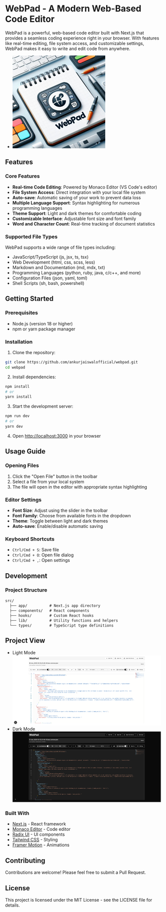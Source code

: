 # WebPad - A Modern Web-Based Code Editor
WebPad is a powerful, web-based code editor built with Next.js that provides a seamless coding experience right in your browser. With features like real-time editing, file system access, and customizable settings, WebPad makes it easy to write and edit code from anywhere.
- <img src="image/image.png" width="300" />

## Features

### Core Features
- **Real-time Code Editing**: Powered by Monaco Editor (VS Code's editor)
- **File System Access**: Direct integration with your local file system
- **Auto-save**: Automatic saving of your work to prevent data loss
- **Multiple Language Support**: Syntax highlighting for numerous programming languages
- **Theme Support**: Light and dark themes for comfortable coding
- **Customizable Interface**: Adjustable font size and font family
- **Word and Character Count**: Real-time tracking of document statistics

### Supported File Types
WebPad supports a wide range of file types including:
- JavaScript/TypeScript (js, jsx, ts, tsx)
- Web Development (html, css, scss, less)
- Markdown and Documentation (md, mdx, txt)
- Programming Languages (python, ruby, java, c/c++, and more)
- Configuration Files (json, yaml, toml)
- Shell Scripts (sh, bash, powershell)

## Getting Started

### Prerequisites
- Node.js (version 18 or higher)
- npm or yarn package manager

### Installation

1. Clone the repository:
```bash
git clone https://github.com/ankurjaiswalofficial/webpad.git
cd webpad
```

2. Install dependencies:
```bash
npm install
# or
yarn install
```

3. Start the development server:
```bash
npm run dev
# or
yarn dev
```

4. Open [http://localhost:3000](http://localhost:3000) in your browser

## Usage Guide

### Opening Files
1. Click the "Open File" button in the toolbar
2. Select a file from your local system
3. The file will open in the editor with appropriate syntax highlighting

### Editor Settings
- **Font Size**: Adjust using the slider in the toolbar
- **Font Family**: Choose from available fonts in the dropdown
- **Theme**: Toggle between light and dark themes
- **Auto-save**: Enable/disable automatic saving

### Keyboard Shortcuts
- `Ctrl/Cmd + S`: Save file
- `Ctrl/Cmd + O`: Open file dialog
- `Ctrl/Cmd + ,`: Open settings

## Development

### Project Structure
```
src/
  ├── app/          # Next.js app directory
  ├── components/   # React components
  ├── hooks/        # Custom React hooks
  ├── lib/          # Utility functions and helpers
  └── types/        # TypeScript type definitions
```

## Project View
- Light Mode
![1743529292012](image/README/1743529292012.png)
- Dark Mode
![1743529336607](image/README/1743529336607.png)


### Built With
- [Next.js](https://nextjs.org) - React framework
- [Monaco Editor](https://microsoft.github.io/monaco-editor/) - Code editor
- [Radix UI](https://www.radix-ui.com/) - UI components
- [Tailwind CSS](https://tailwindcss.com) - Styling
- [Framer Motion](https://www.framer.com/motion/) - Animations

## Contributing

Contributions are welcome! Please feel free to submit a Pull Request.

## License

This project is licensed under the MIT License - see the LICENSE file for details.
